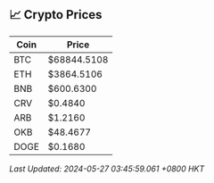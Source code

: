 ## 📈 Crypto Prices

| Coin | Price |
| ---- | ----- |
| BTC | $68844.5108 |
| ETH | $3864.5106 |
| BNB | $600.6300 |
| CRV | $0.4840 |
| ARB | $1.2160 |
| OKB | $48.4677 |
| DOGE | $0.1680 |

_Last Updated: 2024-05-27 03:45:59.061 +0800 HKT_